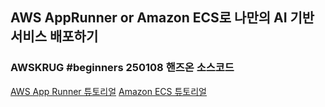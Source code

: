 ## AWS AppRunner or Amazon ECS로 나만의 AI 기반 서비스 배포하기
### AWSKRUG #beginners 250108 핸즈온 소스코드

[AWS App Runner 튜토리얼](https://bit.ly/container-handson-2)
[Amazon ECS 튜토리얼](https://bit.ly/container-handson-3)
